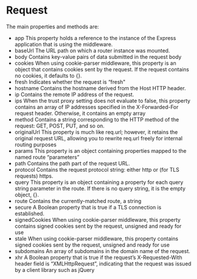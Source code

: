 # Request
The main properties and methods are:
* app
This property holds a reference to the instance of the Express application that is using the middleware.
* baseUrl
The URL path on which a router instance was mounted.
* body
Contains key-value pairs of data submitted in the request body
* cookies
When using cookie-parser middleware, this property is an object that contains cookies sent by the request. If the request contains no cookies, it defaults to {}.
* fresh
Indicates whether the request is “fresh"
* hostname
Contains the hostname derived from the Host HTTP header.
* ip
Contains the remote IP address of the request.
* ips
When the trust proxy setting does not evaluate to false, this property contains an array of IP addresses specified in the X-Forwarded-For request header. Otherwise, it contains an empty array
* method
Contains a string corresponding to the HTTP method of the request: GET, POST, PUT, and so on.
* originalUrl
This property is much like req.url; however, it retains the original request URL, allowing you to rewrite req.url freely for internal routing purposes
* params
This property is an object containing properties mapped to the named route “parameters”
* path
Contains the path part of the request URL.
* protocol
Contains the request protocol string: either http or (for TLS requests) https.
* query
This property is an object containing a property for each query string parameter in the route. If there is no query string, it is the empty object, {}.
* route
Contains the currently-matched route, a string
* secure
A Boolean property that is true if a TLS connection is established.
* signedCookies
When using cookie-parser middleware, this property contains signed cookies sent by the request, unsigned and ready for use
* stale
When using cookie-parser middleware, this property contains signed cookies sent by the request, unsigned and ready for use
* subdomains
An array of subdomains in the domain name of the request.
* xhr
A Boolean property that is true if the request’s X-Requested-With header field is “XMLHttpRequest”, indicating that the request was issued by a client library such as jQuery
